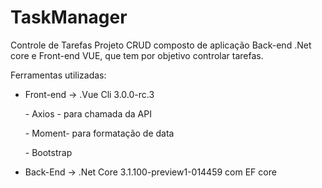 # TaskManager

Controle de Tarefas
Projeto CRUD composto de aplicação Back-end .Net core e Front-end VUE, que tem por objetivo controlar tarefas.

Ferramentas utilizadas:
<ul>
<li>Front-end -> .Vue Cli 3.0.0-rc.3 
  <p>- Axios - para chamada da API</p>
  <p>- Moment- para formatação de data</p>
  <p>- Bootstrap<p>
</li>
<li>Back-End -> .Net Core 3.1.100-preview1-014459  com EF core</li>
</ul>

